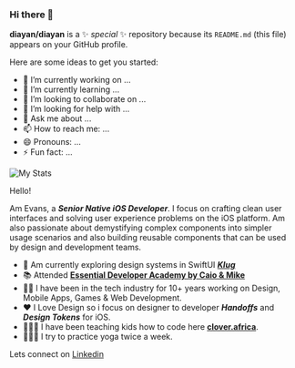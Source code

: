 ### Hi there 👋

**diayan/diayan** is a ✨ _special_ ✨ repository because its `README.md` (this file) appears on your GitHub profile.

Here are some ideas to get you started:

- 🔭 I’m currently working on ...
- 🌱 I’m currently learning ...
- 👯 I’m looking to collaborate on ...
- 🤔 I’m looking for help with ...
- 💬 Ask me about ...
- 📫 How to reach me: ...
- 😄 Pronouns: ...
- ⚡ Fun fact: ...




![My Stats](https://github-readme-stats.vercel.app/api?username=diayan&show_icons=true&theme=dark)

Hello!

Am Evans, a ***Senior Native iOS Developer***. I focus on crafting clean user interfaces and solving user experience problems on the iOS platform. Am also passionate about demystifying complex components into simpler usage scenarios and also building reusable components that can be used by design and development teams.

- 🎨 Am currently exploring design systems in SwiftUI [***Klug***](https://github.com/codebendr-product-designer/Klug)
- 📚 Attended [**Essential Developer Academy by Caio & Mike**](http://essentialdeveloper.com/)
- 👴🏿 I have been in the tech industry for 10+ years working on Design, Mobile Apps, Games & Web Development. 
- ❤️  I Love Design so i focus on designer to developer ***Handoffs*** and ***Design Tokens*** for iOS.
- 👩🏿‍💻 I have been teaching kids how to code here [**clover.africa**](https://www.instagram.com/clover.africa/).
- 🧘🏿‍♂️ I try to practice yoga twice a week. 

Lets connect on [Linkedin](https://www.linkedin.com/in/diayan-siat/)
